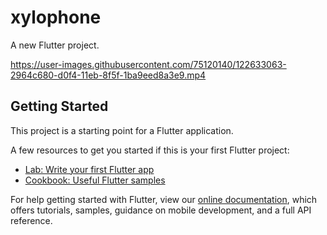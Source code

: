 # xylophone

A new Flutter project.

https://user-images.githubusercontent.com/75120140/122633063-2964c680-d0f4-11eb-8f5f-1ba9eed8a3e9.mp4

## Getting Started

This project is a starting point for a Flutter application.

A few resources to get you started if this is your first Flutter project:

- [Lab: Write your first Flutter app](https://flutter.dev/docs/get-started/codelab)
- [Cookbook: Useful Flutter samples](https://flutter.dev/docs/cookbook)

For help getting started with Flutter, view our
[online documentation](https://flutter.dev/docs), which offers tutorials,
samples, guidance on mobile development, and a full API reference.
